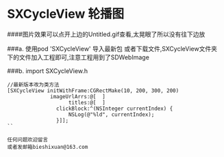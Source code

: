 # SXCycleView 轮播图

####图片效果可以点开上边的Untitled.gif查看,太晃眼了所以没有往下边放

###a. 使用pod 'SXCycleView' 导入最新包
或者下载文件,SXCycleView文件夹下的文件加入工程即可,注意工程用到了SDWebImage


###b. import SXCycleView.h

```
//最新版本改为类方法
[SXCycleView initWithFrame:CGRectMake(10, 200, 300, 200)
              imageUrlArrs:@[  ]
                    titles:@[  ]
                clickBlock:^(NSInteger currentIndex) {
                    NSLog(@"%ld", currentIndex);
                }]];
``

任何问题欢迎留言
或者发邮箱bieshixuan@163.com
